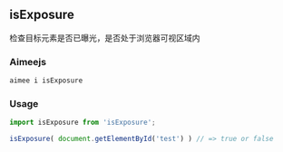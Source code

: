 isExposure
---
检查目标元素是否已曝光，是否处于浏览器可视区域内

### Aimeejs
```sh
aimee i isExposure
```

### Usage
```js
import isExposure from 'isExposure';

isExposure( document.getElementById('test') ) // => true or false
```

